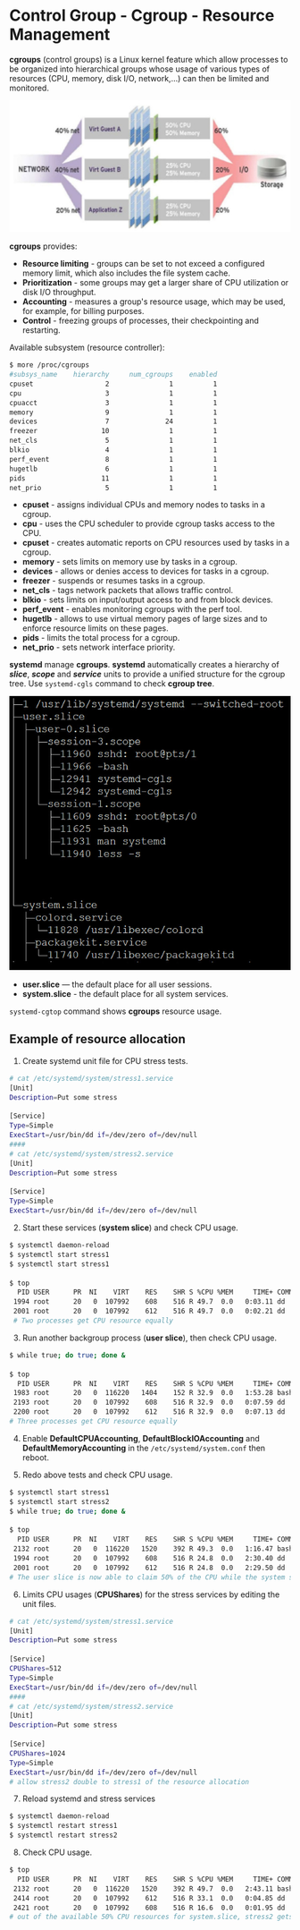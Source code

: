 # Control Group - Cgroup - Resource Management

**cgroups** (control groups) is a Linux kernel feature which allow processes to be organized into hierarchical groups whose usage of various types of resources (CPU, memory, disk I/O, network,...) can then be limited and monitored. 

![](fig/cgroups.jpg)

**cgroups** provides:
- **Resource limiting** - groups can be set to not exceed a configured memory limit, which also includes the file system cache.
- **Prioritization** - some groups may get a larger share of CPU utilization or disk I/O throughput.
- **Accounting** - measures a group's resource usage, which may be used, for example, for billing purposes.
- **Control** - freezing groups of processes, their checkpointing and restarting.

Available subsystem (resource controller):
```bash
$ more /proc/cgroups 
#subsys_name	hierarchy	  num_cgroups    enabled
cpuset	                2	            1	       1
cpu	                    3	            1	       1
cpuacct	                3	            1	       1
memory	                9	            1	       1
devices	                7	           24	       1
freezer	               10	            1	       1
net_cls	                5	            1	       1
blkio	                4	            1	       1
perf_event	            8	            1	       1
hugetlb	                6	            1	       1
pids	               11	            1	       1
net_prio	            5	            1	       1
```

- **cpuset** - assigns individual CPUs and memory nodes to tasks in a cgroup.
- **cpu** - uses the CPU scheduler to provide cgroup tasks access to the CPU.
- **cpuset** - creates automatic reports on CPU resources used by tasks in a cgroup.
- **memory** - sets limits on memory use by tasks in a cgroup.
- **devices** - allows or denies access to devices for tasks in a cgroup.
- **freezer** - suspends or resumes tasks in a cgroup.
- **net_cls** - tags network packets that allows traffic control.
- **blkio** - sets limits on input/output access to and from block devices.
- **perf_event** - enables monitoring cgroups with the perf tool.
- **hugetlb** - allows to use virtual memory pages of large sizes and to enforce resource limits on these pages.
- **pids** - limits the total process for a cgroup.
- **net_prio** - sets network interface priority.

**systemd** manage **cgroups**. **systemd** automatically creates a hierarchy of ***slice***, ***scope*** and ***service*** units to provide a unified structure for the cgroup tree. Use ```systemd-cgls``` command to check **cgroup tree**.

![](fig/cgroups-2.jpg)

- **user.slice** — the default place for all user sessions.
- **system.slice** - the default place for all system services.

```systemd-cgtop``` command shows **cgroups** resource usage.

## Example of resource allocation
1. Create systemd unit file for CPU stress tests.
```bash
# cat /etc/systemd/system/stress1.service
[Unit]
Description=Put some stress

[Service]
Type=Simple
ExecStart=/usr/bin/dd if=/dev/zero of=/dev/null
####
# cat /etc/systemd/system/stress2.service
[Unit]
Description=Put some stress

[Service]
Type=Simple
ExecStart=/usr/bin/dd if=/dev/zero of=/dev/null
```

2. Start these services (**system slice**) and check CPU usage.
```bash
$ systemctl daemon-reload
$ systemctl start stress1
$ systemctl start stress1

$ top
  PID USER      PR  NI    VIRT    RES    SHR S %CPU %MEM     TIME+ COMMAND
 1994 root      20   0  107992    608    516 R 49.7  0.0   0:03.11 dd
 2001 root      20   0  107992    612    516 R 49.7  0.0   0:02.21 dd
 # Two processes get CPU resource equally
```

3. Run another backgroup process (**user slice**), then check CPU usage.
```bash
$ while true; do true; done &

$ top
  PID USER      PR  NI    VIRT    RES    SHR S %CPU %MEM     TIME+ COMMAND
 1983 root      20   0  116220   1404    152 R 32.9  0.0   1:53.28 bash
 2193 root      20   0  107992    608    516 R 32.9  0.0   0:07.59 dd
 2200 root      20   0  107992    612    516 R 32.9  0.0   0:07.13 dd
# Three processes get CPU resource equally
```

4. Enable **DefaultCPUAccounting**, **DefaultBlockIOAccounting** and **DefaultMemoryAccounting** in the ```/etc/systemd/system.conf``` then reboot.

5. Redo above tests and check CPU usage.
```bash
$ systemctl start stress1
$ systemctl start stress2
$ while true; do true; done &

$ top
  PID USER      PR  NI    VIRT    RES    SHR S %CPU %MEM     TIME+ COMMAND
 2132 root      20   0  116220   1520    392 R 49.3  0.0   1:16.47 bash
 1994 root      20   0  107992    608    516 R 24.8  0.0   2:30.40 dd
 2001 root      20   0  107992    612    516 R 24.8  0.0   2:29.50 dd
# The user slice is now able to claim 50% of the CPU while the system slice is divided at ~25% for both the stress service.
``` 

6. Limits CPU usages (**CPUShares**) for the stress services by editing the unit files.
```bash
# cat /etc/systemd/system/stress1.service
[Unit]
Description=Put some stress

[Service]
CPUShares=512
Type=Simple
ExecStart=/usr/bin/dd if=/dev/zero of=/dev/null
####
# cat /etc/systemd/system/stress2.service
[Unit]
Description=Put some stress

[Service]
CPUShares=1024
Type=Simple
ExecStart=/usr/bin/dd if=/dev/zero of=/dev/null
# allow stress2 double to stress1 of the resource allocation  
```

7. Reload systemd and stress services
```bash
$ systemctl daemon-reload
$ systemctl restart stress1
$ systemctl restart stress2
```

8. Check CPU usage.
```bash
$ top
  PID USER      PR  NI    VIRT    RES    SHR S %CPU %MEM     TIME+ COMMAND
 2132 root      20   0  116220   1520    392 R 49.7  0.0   2:43.11 bash
 2414 root      20   0  107992    612    516 R 33.1  0.0   0:04.85 dd
 2421 root      20   0  107992    608    516 R 16.6  0.0   0:01.95 dd
# out of the available 50% CPU resources for system.slice, stress2 gets double the CPU allocated to stress1 service.
```
